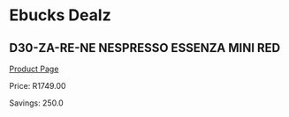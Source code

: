 
# Ebucks Dealz
## D30-ZA-RE-NE NESPRESSO ESSENZA MINI RED
[Product Page](https://www.ebucks.com/web/shop/productSelected.do?prodId=1158945819&catId=1157555110)

Price: R1749.00

Savings: 250.0


	